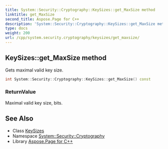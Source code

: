 ```yaml
---
title: System::Security::Cryptography::KeySizes::get_MaxSize method
linktitle: get_MaxSize
second_title: Aspose.Page for C++
description: 'System::Security::Cryptography::KeySizes::get_MaxSize method. Gets maximal valid key size in C++.'
type: docs
weight: 200
url: /cpp/system.security.cryptography/keysizes/get_maxsize/
---
```

## KeySizes::get_MaxSize method


Gets maximal valid key size.

```cpp
int System::Security::Cryptography::KeySizes::get_MaxSize() const
```


### ReturnValue

Maximal valid key size, bits.

## See Also

* Class [KeySizes](../)
* Namespace [System::Security::Cryptography](../../)
* Library [Aspose.Page for C++](../../../)
